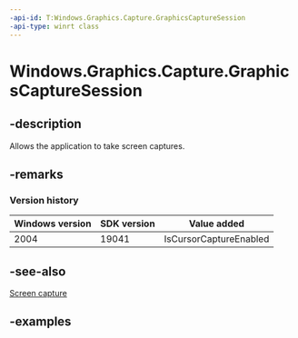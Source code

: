 ```yaml
---
-api-id: T:Windows.Graphics.Capture.GraphicsCaptureSession
-api-type: winrt class
---
```


<!-- Class syntax.
public class GraphicsCaptureSession : IClosable
-->

# Windows.Graphics.Capture.GraphicsCaptureSession

## -description

Allows the application to take screen captures.

## -remarks

### Version history

| Windows version | SDK version | Value added |
| -- | -- | -- |
| 2004 | 19041 | IsCursorCaptureEnabled |

## -see-also

[Screen capture](https://docs.microsoft.com/windows/uwp/audio-video-camera/screen-capture)

## -examples
